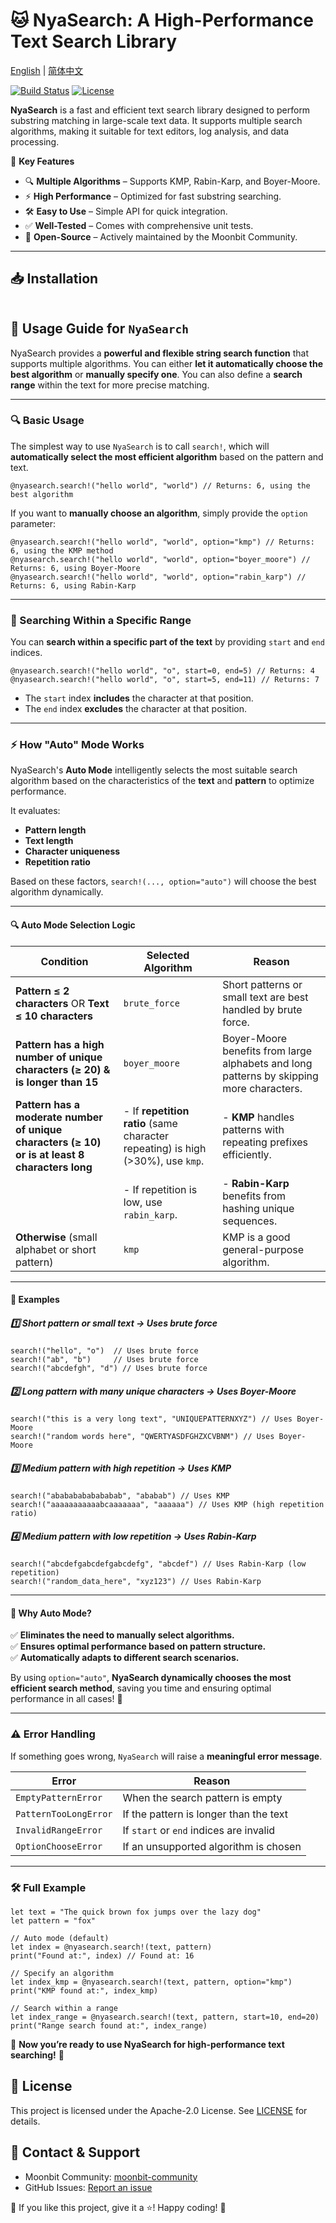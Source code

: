# 🐱 NyaSearch: A High-Performance Text Search Library

[English](https://github.com/moonbit-community/NyaSearch/blob/main/README.md) | [简体中文](https://github.com/moonbit-community/NyaSearch/blob/main/README_zh_CN.md)

[![Build Status](https://img.shields.io/github/actions/workflow/status/moonbit-community/NyaSearch/ci.yml)](https://github.com/moonbit-community/NyaSearch/actions)
[![License](https://img.shields.io/github/license/moonbit-community/NyaSearch)](LICENSE)


**NyaSearch** is a fast and efficient text search library designed to perform substring matching in large-scale text data. It supports multiple search algorithms, making it suitable for text editors, log analysis, and data processing.

🚀 **Key Features**
- 🔍 **Multiple Algorithms** – Supports KMP, Rabin-Karp, and Boyer-Moore.
- ⚡ **High Performance** – Optimized for fast substring searching.
- 🛠 **Easy to Use** – Simple API for quick integration.
- ✅ **Well-Tested** – Comes with comprehensive unit tests.
- 🔄 **Open-Source** – Actively maintained by the Moonbit Community.

---

## 📥 Installation

```

```

## **🚀 Usage Guide for `NyaSearch`**
NyaSearch provides a **powerful and flexible string search function** that supports multiple algorithms. You can either **let it automatically choose the best algorithm** or **manually specify one**. You can also define a **search range** within the text for more precise matching.

---

### **🔍 Basic Usage**
The simplest way to use `NyaSearch` is to call `search!`, which will **automatically select the most efficient algorithm** based on the pattern and text.

```moonbit
@nyasearch.search!("hello world", "world") // Returns: 6, using the best algorithm
```

If you want to **manually choose an algorithm**, simply provide the `option` parameter:

```moonbit
@nyasearch.search!("hello world", "world", option="kmp") // Returns: 6, using the KMP method
@nyasearch.search!("hello world", "world", option="boyer_moore") // Returns: 6, using Boyer-Moore
@nyasearch.search!("hello world", "world", option="rabin_karp") // Returns: 6, using Rabin-Karp
```

---

### **🎯 Searching Within a Specific Range**
You can **search within a specific part of the text** by providing `start` and `end` indices.

```moonbit
@nyasearch.search!("hello world", "o", start=0, end=5) // Returns: 4
@nyasearch.search!("hello world", "o", start=5, end=11) // Returns: 7
```
- The `start` index **includes** the character at that position.
- The `end` index **excludes** the character at that position.

---

### **⚡ How "Auto" Mode Works**
NyaSearch's **Auto Mode** intelligently selects the most suitable search algorithm based on the characteristics of the **text** and **pattern** to optimize performance.

It evaluates:
- **Pattern length**
- **Text length**
- **Character uniqueness**
- **Repetition ratio**

Based on these factors, `search!(..., option="auto")` will choose the best algorithm dynamically.

---

#### **🔍 Auto Mode Selection Logic**
| **Condition** | **Selected Algorithm** | **Reason** |
|--------------|----------------------|------------|
| **Pattern ≤ 2 characters** OR **Text ≤ 10 characters** | `brute_force` | Short patterns or small text are best handled by brute force. |
| **Pattern has a high number of unique characters (≥ 20) & is longer than 15** | `boyer_moore` | Boyer-Moore benefits from large alphabets and long patterns by skipping more characters. |
| **Pattern has a moderate number of unique characters (≥ 10) or is at least 8 characters long** | - If **repetition ratio** (same character repeating) is high (>30%), use `kmp`.  | - **KMP** handles patterns with repeating prefixes efficiently. |
| | - If repetition is low, use `rabin_karp`. | - **Rabin-Karp** benefits from hashing unique sequences. |
| **Otherwise** (small alphabet or short pattern) | `kmp` | KMP is a good general-purpose algorithm. |

---

#### **🎯 Examples**
##### **1️⃣ Short pattern or small text → Uses brute force**
```moonbit
search!("hello", "o")  // Uses brute force
search!("ab", "b")     // Uses brute force
search!("abcdefgh", "d") // Uses brute force
```

##### **2️⃣ Long pattern with many unique characters → Uses Boyer-Moore**
```moonbit
search!("this is a very long text", "UNIQUEPATTERNXYZ") // Uses Boyer-Moore
search!("random words here", "QWERTYASDFGHZXCVBNM") // Uses Boyer-Moore
```

##### **3️⃣ Medium pattern with high repetition → Uses KMP**
```moonbit
search!("abababababababab", "ababab") // Uses KMP
search!("aaaaaaaaaaabcaaaaaaa", "aaaaaa") // Uses KMP (high repetition ratio)
```

##### **4️⃣ Medium pattern with low repetition → Uses Rabin-Karp**
```moonbit
search!("abcdefgabcdefgabcdefg", "abcdef") // Uses Rabin-Karp (low repetition)
search!("random_data_here", "xyz123") // Uses Rabin-Karp
```
---

#### **🎯 Why Auto Mode?**
✅ **Eliminates the need to manually select algorithms.**  
✅ **Ensures optimal performance based on pattern structure.**  
✅ **Automatically adapts to different search scenarios.**  

By using `option="auto"`, **NyaSearch dynamically chooses the most efficient search method**, saving you time and ensuring optimal performance in all cases! 🚀

---

### **⚠️ Error Handling**
If something goes wrong, `NyaSearch` will raise a **meaningful error message**.

| Error | Reason |
|-------|--------|
| `EmptyPatternError` | When the search pattern is empty |
| `PatternTooLongError` | If the pattern is longer than the text |
| `InvalidRangeError` | If `start` or `end` indices are invalid |
| `OptionChooseError` | If an unsupported algorithm is chosen |


---

### **🛠 Full Example**
```moonbit
let text = "The quick brown fox jumps over the lazy dog"
let pattern = "fox"

// Auto mode (default)
let index = @nyasearch.search!(text, pattern)
print("Found at:", index) // Found at: 16

// Specify an algorithm
let index_kmp = @nyasearch.search!(text, pattern, option="kmp")
print("KMP found at:", index_kmp)

// Search within a range
let index_range = @nyasearch.search!(text, pattern, start=10, end=20)
print("Range search found at:", index_range)
```

🎉 **Now you’re ready to use NyaSearch for high-performance text searching!** 🚀

## 📜 License
This project is licensed under the Apache-2.0 License. See [LICENSE](https://github.com/moonbit-community/NyaSearch/blob/main/LICENSE) for details.

## 📢 Contact & Support
+ Moonbit Community: [moonbit-community](https://github.com/moonbit-community)
+ GitHub Issues: [Report an issue](https://github.com/moonbit-community/NyaSearch/issues)

👋 If you like this project, give it a ⭐! Happy coding! 🚀